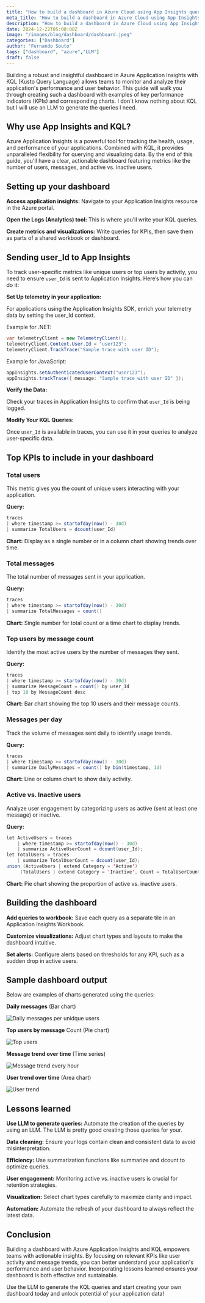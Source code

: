 ```yaml
---
title: "How to build a dashboard in Azure Cloud using App Insights queries with KQL generated by LLM"
meta_title: "How to build a dashboard in Azure Cloud using App Insights queries with KQL generated by LLM"
description: "How to build a dashboard in Azure Cloud using App Insights queries with KQL generated by LLM"
date: 2024-12-22T05:00:00Z
image: "/images/blog/dashboard/dashboard.jpeg"
categories: ["Dashboard"]
author: "Fernando Souto"
tags: ["dashboard", "azure","LLM"]
draft: false
---
```




Building a robust and insightful dashboard in Azure Application Insights with KQL (Kusto Query Language) allows teams to monitor and analyze their application's performance and user behavior. This guide will walk you through creating such a dashboard with examples of key performance indicators (KPIs) and corresponding charts. I don´t know nothing about KQL but I will use an LLM to generate the queries I need.

## Why use App Insights and KQL?

Azure Application Insights is a powerful tool for tracking the health, usage, and performance of your applications. Combined with KQL, it provides unparalleled flexibility for querying and visualizing data. By the end of this guide, you'll have a clear, actionable dashboard featuring metrics like the number of users, messages, and active vs. inactive users.

## Setting up your dashboard

**Access application insights:** Navigate to your Application Insights resource in the Azure portal.

**Open the Logs (Analytics) tool:** This is where you'll write your KQL queries.

**Create metrics and visualizations:** Write queries for KPIs, then save them as parts of a shared workbook or dashboard.

## Sending user_Id to App Insights

To track user-specific metrics like unique users or top users by activity, you need to ensure ```user_Id``` is sent to Application Insights. Here’s how you can do it:

**Set Up telemetry in your application:**

For applications using the Application Insights SDK, enrich your telemetry data by setting the user_Id context.

Example for .NET:
```java
var telemetryClient = new TelemetryClient();
telemetryClient.Context.User.Id = "user123";
telemetryClient.TrackTrace("Sample trace with user ID");
```
Example for JavaScript:
```java
appInsights.setAuthenticatedUserContext("user123"); 
appInsights.trackTrace({ message: "Sample trace with user ID" });
```

**Verify the Data:**

Check your traces in Application Insights to confirm that ```user_Id``` is being logged.

**Modify Your KQL Queries:**

Once ```user_Id``` is available in traces, you can use it in your queries to analyze user-specific data.

## Top KPIs to include in your dashboard

### Total users

This metric gives you the count of unique users interacting with your application.

**Query:**
```java
traces
| where timestamp >= startofday(now() - 30d)
| summarize TotalUsers = dcount(user_Id)
```

**Chart:** Display as a single number or in a column chart showing trends over time.

### Total messages

The total number of messages sent in your application.

**Query:**
```java
traces
| where timestamp >= startofday(now() - 30d)
| summarize TotalMessages = count()
```

**Chart:** Single number for total count or a time chart to display trends.

### Top users by message count

Identify the most active users by the number of messages they sent.

**Query:**
```java
traces
| where timestamp >= startofday(now() - 30d)
| summarize MessageCount = count() by user_Id
| top 10 by MessageCount desc
```

**Chart:** Bar chart showing the top 10 users and their message counts.

### Messages per day

Track the volume of messages sent daily to identify usage trends.

**Query:**
```java
traces
| where timestamp >= startofday(now() - 30d)
| summarize DailyMessages = count() by bin(timestamp, 1d)
```

**Chart:** Line or column chart to show daily activity.

### Active vs. Inactive users

Analyze user engagement by categorizing users as active (sent at least one message) or inactive.

**Query:**
```java
let ActiveUsers = traces
    | where timestamp >= startofday(now() - 30d)
    | summarize ActiveUserCount = dcount(user_Id);
let TotalUsers = traces
    | summarize TotalUserCount = dcount(user_Id);
union (ActiveUsers | extend Category = 'Active')
     (TotalUsers | extend Category = 'Inactive', Count = TotalUserCount - ActiveUserCount)
```

**Chart:** Pie chart showing the proportion of active vs. inactive users.

## Building the dashboard

**Add queries to workbook:** Save each query as a separate tile in an Application Insights Workbook.

**Customize visualizations:** Adjust chart types and layouts to make the dashboard intuitive.

**Set alerts:** Configure alerts based on thresholds for any KPI, such as a sudden drop in active users.

## Sample dashboard output

Below are examples of charts generated using the queries:

**Daily messages** (Bar chart)

![Daily messages per unidque users](/images/blog/dashboard/dashboard3.png)

**Top users by message** Count (Pie chart)

![Top users](/images/blog/dashboard/dashboard4.png)

**Message trend over time** (Time series)

![Message trend every hour](/images/blog/dashboard/dashboard1.png)

**User trend over time** (Area chart)

![User trend](/images/blog/dashboard/dashboard2.png)

## Lessons learned

**Use LLM to generate queries:** Automate the creation of the queries by using an LLM. The LLM is pretty good creating those queries for your.

**Data cleaning:** Ensure your logs contain clean and consistent data to avoid misinterpretation.

**Efficiency:** Use summarization functions like summarize and dcount to optimize queries.

**User engagement:** Monitoring active vs. inactive users is crucial for retention strategies.

**Visualization:** Select chart types carefully to maximize clarity and impact.

**Automation:** Automate the refresh of your dashboard to always reflect the latest data.

## Conclusion

Building a dashboard with Azure Application Insights and KQL empowers teams with actionable insights. By focusing on relevant KPIs like user activity and message trends, you can better understand your application's performance and user behavior. Incorporating lessons learned ensures your dashboard is both effective and sustainable.

Use the LLM to generate the KQL queries and start creating your own dashboard today and unlock potential of your application data!

